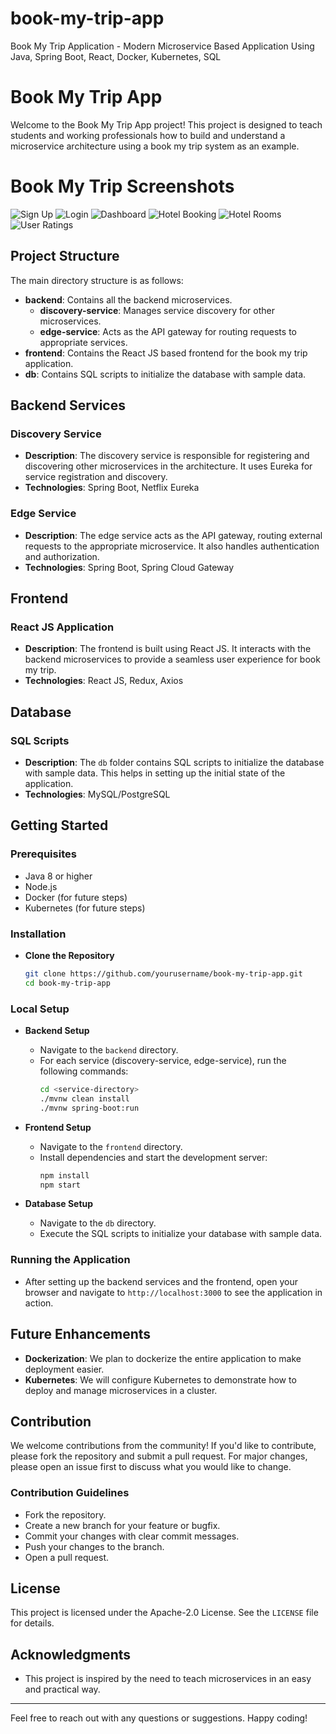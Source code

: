 # book-my-trip-app
Book My Trip Application - Modern Microservice Based Application Using Java, Spring Boot, React, Docker, Kubernetes, SQL


# Book My Trip App

Welcome to the Book My Trip App project! This project is designed to teach students and working professionals how to build and understand a microservice architecture using a book my trip system as an example.

# Book My Trip Screenshots

![Sign Up](./images/sign-up.png)
![Login](./images/login.png)
![Dashboard](./images/dashboard.png)
![Hotel Booking](./images/hotel-booking.png)
![Hotel Rooms](./images/hotel-rooms.png)
![User Ratings](./images/user-ratings.png)

## Project Structure

The main directory structure is as follows:

- **backend**: Contains all the backend microservices.
  - **discovery-service**: Manages service discovery for other microservices.
  - **edge-service**: Acts as the API gateway for routing requests to appropriate services.
- **frontend**: Contains the React JS based frontend for the book my trip application.
- **db**: Contains SQL scripts to initialize the database with sample data.

## Backend Services

### Discovery Service
- **Description**: The discovery service is responsible for registering and discovering other microservices in the architecture. It uses Eureka for service registration and discovery.
- **Technologies**: Spring Boot, Netflix Eureka

### Edge Service
- **Description**: The edge service acts as the API gateway, routing external requests to the appropriate microservice. It also handles authentication and authorization.
- **Technologies**: Spring Boot, Spring Cloud Gateway

## Frontend

### React JS Application
- **Description**: The frontend is built using React JS. It interacts with the backend microservices to provide a seamless user experience for book my trip.
- **Technologies**: React JS, Redux, Axios

## Database

### SQL Scripts
- **Description**: The `db` folder contains SQL scripts to initialize the database with sample data. This helps in setting up the initial state of the application.
- **Technologies**: MySQL/PostgreSQL

## Getting Started

### Prerequisites
- Java 8 or higher
- Node.js
- Docker (for future steps)
- Kubernetes (for future steps)

### Installation

- **Clone the Repository**
   ```bash
   git clone https://github.com/yourusername/book-my-trip-app.git
   cd book-my-trip-app

### Local Setup

- **Backend Setup**
   - Navigate to the `backend` directory.
   - For each service (discovery-service, edge-service), run the following commands:
     ```bash
     cd <service-directory>
     ./mvnw clean install
     ./mvnw spring-boot:run
     ```

- **Frontend Setup**
   - Navigate to the `frontend` directory.
   - Install dependencies and start the development server:
     ```bash
     npm install
     npm start
     ```

- **Database Setup**
   - Navigate to the `db` directory.
   - Execute the SQL scripts to initialize your database with sample data.

### Running the Application

- After setting up the backend services and the frontend, open your browser and navigate to `http://localhost:3000` to see the application in action.

## Future Enhancements

- **Dockerization**: We plan to dockerize the entire application to make deployment easier.
- **Kubernetes**: We will configure Kubernetes to demonstrate how to deploy and manage microservices in a cluster.

## Contribution

We welcome contributions from the community! If you'd like to contribute, please fork the repository and submit a pull request. For major changes, please open an issue first to discuss what you would like to change.

### Contribution Guidelines

- Fork the repository.
- Create a new branch for your feature or bugfix.
- Commit your changes with clear commit messages.
- Push your changes to the branch.
- Open a pull request.

## License

This project is licensed under the Apache-2.0 License. See the `LICENSE` file for details.

## Acknowledgments

- This project is inspired by the need to teach microservices in an easy and practical way.

---

Feel free to reach out with any questions or suggestions. Happy coding!
